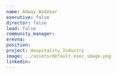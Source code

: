 ```yaml
---
name: Adway Wadekar
executive: false
director: false
lead: false
community_manager:   
erevna:  
position: 
project: Hospitality Industry
image: ../assets/default_exec_image.png
linkedin: 
---
```

